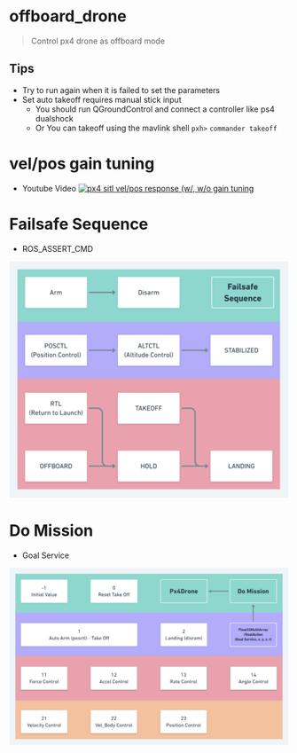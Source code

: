 # offboard_drone
> Control px4 drone as offboard mode
 
## Tips
- Try to run again when it is failed to set the parameters
- Set auto takeoff requires manual stick input
    - You should run QGroundControl and connect a controller like ps4 dualshock
    - Or You can takeoff using the mavlink shell ```pxh>```
    ```commander takeoff```

# vel/pos gain tuning
- Youtube Video
[![px4 sitl vel/pos response (w/, w/o gain tuning](https://img.youtube.com/vi/QMwc--2zklE/0.jpg)](https://www.youtube.com/watch?v=QMwc--2zklE)

# Failsafe Sequence
- ROS_ASSERT_CMD

<img src="https://github.com/finani/offboard_drone/blob/master/images/Offboard_Drone_Failsafe_Sequence.png" width="800px" title="Failsafe Sequence"></img>

# Do Mission
- Goal Service

<img src="https://github.com/finani/offboard_drone/blob/master/images/Offboard_Drone_Do_Mission.png" width="800px" title="Do Mission"></img>

